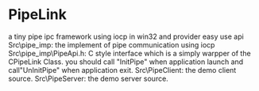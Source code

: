 # PipeLink
a tiny pipe ipc framework using  iocp in win32 and provider easy use api
Src\pipe_imp: 	the implement of pipe communication using iocp
Src\pipe_imp\PipeApi.h:   C style interface  which is a simply warpper of the  CPipeLink Class. 
you should call "InitPipe"  when application launch and call"UnInitPipe" when application exit.
Src\PipeClient: the demo client source.
Src\PipeServer: the demo server source.